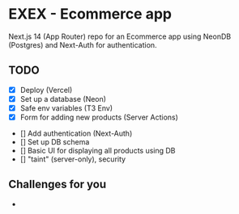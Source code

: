# EXEX - Ecommerce app

Next.js 14 (App Router) repo for an Ecommerce app using NeonDB (Postgres) and Next-Auth for authentication.

## TODO

- [x] Deploy (Vercel)
- [x] Set up a database (Neon)
- [x] Safe env variables (T3 Env)
- [x] Form for adding new products (Server Actions)
- [] Add authentication (Next-Auth)
- [] Set up DB schema
- [] Basic UI for displaying all products using DB
- [] "taint" (server-only), security

## Challenges for you
- 